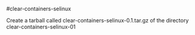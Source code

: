 #clear-containers-selinux

Create a tarball called clear-containers-selinux-0.1.tar.gz of the directory clear-containers-selinux-01
